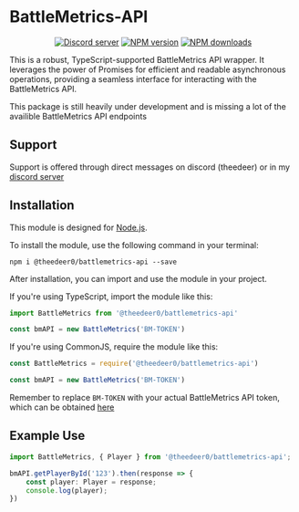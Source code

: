 # BattleMetrics-API

<div align="center">
  <p>
    <a href="https://discord.gg/8rFdXNX8"><img src="https://discordapp.com/api/guilds/1186098831151091712/embed.png" alt="Discord server" /></a>
    <a href="https://www.npmjs.com/package/@theedeer0/battlemetrics-api"><img src="https://img.shields.io/npm/v/enmap.svg?maxAge=3600" alt="NPM version" /></a>
    <a href="https://www.npmjs.com/package/@theedeer0/battlemetrics-api"><img src="https://img.shields.io/npm/dt/enmap.svg?maxAge=3600" alt="NPM downloads" /></a>
  </p>
</div>

This is a robust, TypeScript-supported BattleMetrics API wrapper. It leverages the power of Promises for efficient and readable asynchronous operations, providing a seamless interface for interacting with the BattleMetrics API.

This package is still heavily under development and is missing a lot of the availible BattleMetrics API endpoints

## Support

Support is offered through direct messages on discord (theedeer) or in my [discord server](https://discord.gg/8rFdXNX8)

## Installation

This module is designed for [Node.js](https://nodejs.org/en/).

To install the module, use the following command in your terminal:

``` 
npm i @theedeer0/battlemetrics-api --save
```
After installation, you can import and use the module in your project.

If you're using TypeScript, import the module like this:
``` ts
import BattleMetrics from '@theedeer0/battlemetrics-api'

const bmAPI = new BattleMetrics('BM-TOKEN')
```
If you're using CommonJS, require the module like this:
``` js
const BattleMetrics = require('@theedeer0/battlemetrics-api')

const bmAPI = new BattleMetrics('BM-TOKEN')
```

Remember to replace `BM-TOKEN` with your actual BattleMetrics API token, which can be obtained [here](https://www.battlemetrics.com/developers)


## Example Use

``` ts
import BattleMetrics, { Player } from '@theedeer0/battlemetrics-api';

bmAPI.getPlayerById('123').then(response => {
    const player: Player = response;
    console.log(player);
})
```